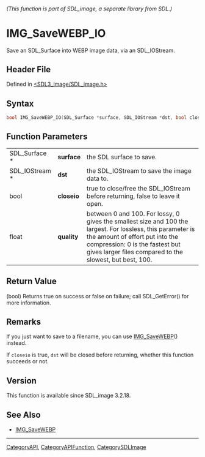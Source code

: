 ###### (This function is part of SDL_image, a separate library from SDL.)
# IMG_SaveWEBP_IO

Save an SDL_Surface into WEBP image data, via an SDL_IOStream.

## Header File

Defined in [<SDL3_image/SDL_image.h>](https://github.com/libsdl-org/SDL_image/blob/main/include/SDL3_image/SDL_image.h)

## Syntax

```c
bool IMG_SaveWEBP_IO(SDL_Surface *surface, SDL_IOStream *dst, bool closeio, float quality);
```

## Function Parameters

|                |             |                                                                                                                                                                                                                                             |
| -------------- | ----------- | ------------------------------------------------------------------------------------------------------------------------------------------------------------------------------------------------------------------------------------------- |
| SDL_Surface *  | **surface** | the SDL surface to save.                                                                                                                                                                                                                    |
| SDL_IOStream * | **dst**     | the SDL_IOStream to save the image data to.                                                                                                                                                                                                 |
| bool           | **closeio** | true to close/free the SDL_IOStream before returning, false to leave it open.                                                                                                                                                               |
| float          | **quality** | between 0 and 100. For lossy, 0 gives the smallest size and 100 the largest. For lossless, this parameter is the amount of effort put into the compression: 0 is the fastest but gives larger files compared to the slowest, but best, 100. |

## Return Value

(bool) Returns true on success or false on failure; call SDL_GetError() for
more information.

## Remarks

If you just want to save to a filename, you can use
[IMG_SaveWEBP](IMG_SaveWEBP)() instead.

If `closeio` is true, `dst` will be closed before returning, whether this
function succeeds or not.

## Version

This function is available since SDL_image 3.2.18.

## See Also

- [IMG_SaveWEBP](IMG_SaveWEBP)

----
[CategoryAPI](CategoryAPI), [CategoryAPIFunction](CategoryAPIFunction), [CategorySDLImage](CategorySDLImage)

